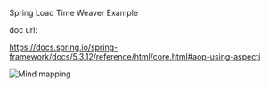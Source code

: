 Spring Load Time Weaver Example

doc url: 

https://docs.spring.io/spring-framework/docs/5.3.12/reference/html/core.html#aop-using-aspectj

![Mind mapping](https://www.processon.com/embed/64fadcc227860e0a9197d682)

